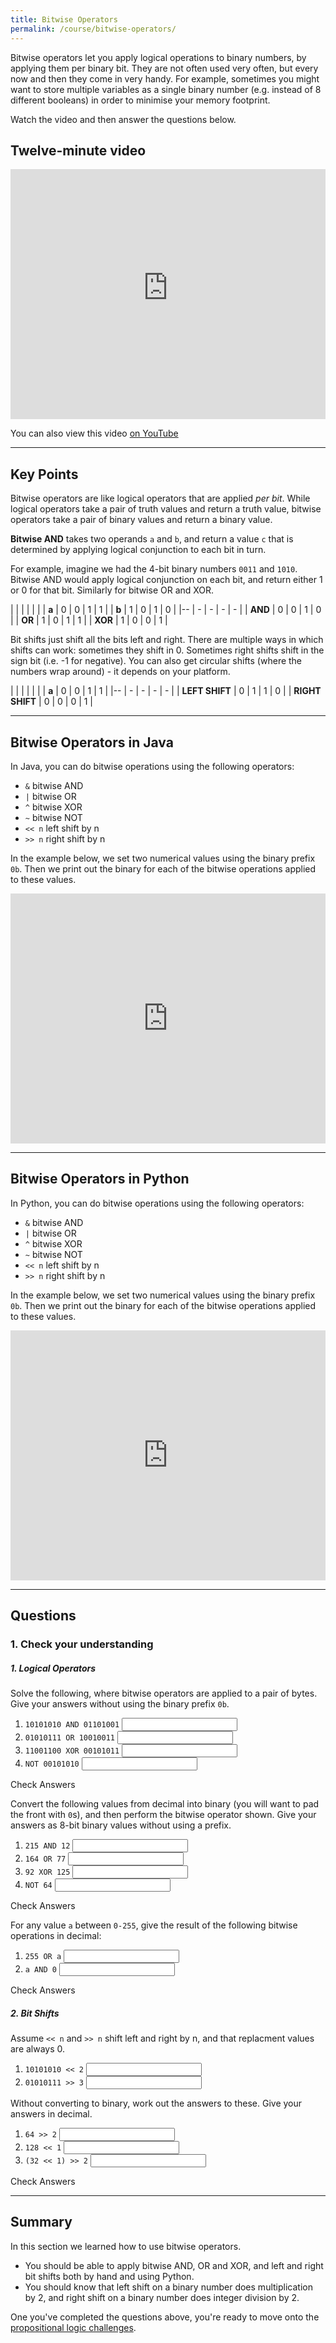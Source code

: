 ```yaml
---
title: Bitwise Operators
permalink: /course/bitwise-operators/
---
```


Bitwise operators let you apply logical operations to binary numbers, by applying them per binary bit. They are not often used very often, but every now and then they come in very handy. For example, sometimes you might want to store multiple variables as a single binary number (e.g. instead of 8 different booleans) in order to minimise your memory footprint. 

Watch the video and then answer the questions below.

## Twelve-minute video

<iframe width="100%" height="400px" src="https://www.youtube-nocookie.com/embed/VnhWX_s3600" frameborder="0" allow="accelerometer; autoplay; clipboard-write; encrypted-media; gyroscope; picture-in-picture" allowfullscreen></iframe>

You can also view this video [on YouTube](https://youtu.be/VnhWX_s3600)

---

## Key Points

Bitwise operators are like logical operators that are applied _per bit_. While logical operators take a pair of truth values and return a truth value, bitwise operators take a pair of binary values and return a binary value.

**Bitwise AND** takes two operands `a` and `b`, and return a value `c` that is determined by applying logical conjunction to each bit in turn.

For example, imagine we had the 4-bit binary numbers `0011` and `1010`. Bitwise AND would apply logical conjunction on each bit, and return either 1 or 0 for that bit. Similarly for bitwise OR and XOR.

|   |   |   |   |   | 
| **a** | 0 | 0 | 1 | 1 |
| **b** | 1 | 0 | 1 | 0 |
|-- | - | - | - | - |
| **AND** | 0 | 0 | 1 | 0 |
| **OR**  | 1 | 0 | 1 | 1 |
| **XOR** | 1 | 0 | 0 | 1 |

Bit shifts just shift all the bits left and right. There are multiple ways in which shifts can work: sometimes they shift in 0. Sometimes right shifts shift in the sign bit (i.e. -1 for negative). You can also get circular shifts (where the numbers wrap around) - it depends on your platform.

|   |   |   |   |   | 
| **a** | 0 | 0 | 1 | 1 |
|-- | - | - | - | - |
| **LEFT SHIFT** | 0 | 1 | 1 | 0 |
| **RIGHT SHIFT** | 0 | 0 | 0 | 1 |

---

## Bitwise Operators in Java

In Java, you can do bitwise operations using the following operators:

* `&` bitwise AND
* `|` bitwise OR
* `^` bitwise XOR
* `~` bitwise NOT
* `<< n` left shift by n
* `>> n` right shift by n

In the example below, we set two numerical values using the binary prefix `0b`. Then we print out the binary for each of the bitwise operations applied to these values.

<iframe height="400px" width="100%" src="https://repl.it/@davidgundry/MathsForCSPropositionalLogicBitwiseJava?lite=true" scrolling="no" frameborder="no" allowtransparency="true" allowfullscreen="true" sandbox="allow-forms allow-pointer-lock allow-popups allow-same-origin allow-scripts allow-modals"></iframe>

---

## Bitwise Operators in Python

In Python, you can do bitwise operations using the following operators:

* `&` bitwise AND
* `|` bitwise OR
* `^` bitwise XOR
* `~` bitwise NOT
* `<< n` left shift by n
* `>> n` right shift by n

In the example below, we set two numerical values using the binary prefix `0b`. Then we print out the binary for each of the bitwise operations applied to these values.

<iframe height="400px" width="100%" src="https://repl.it/@davidgundry/MathsForCSPropositionalLogicBitwiseOperators?lite=true" scrolling="no" frameborder="no" allowtransparency="true" allowfullscreen="true" sandbox="allow-forms allow-pointer-lock allow-popups allow-same-origin allow-scripts allow-modals"></iframe>

---

## Questions

### 1. Check your understanding

##### 1. Logical Operators

Solve the following, where bitwise operators are applied to a pair of bytes. Give your answers without using the binary prefix `0b`.

1. <label for ="q11">`10101010 AND 01101001`</label> <input type="text" id="q11" data-answer="00101000"/> <span id="q11c" style="display:inline-block"></span>
2. <label for ="q12">`01010111 OR 10010011`</label> <input type="text" id="q12" data-answer="11010111"/> <span id="q12c" style="display:inline-block"></span>
3. <label for ="q13">`11001100 XOR 00101011`</label> <input type="text" id="q13" data-answer="11100111"/> <span id="q13c" style="display:inline-block"></span>
3. <label for ="q14">`NOT 00101010`</label> <input type="text" id="q14" data-answer="11010101"/> <span id="q14c" style="display:inline-block"></span>

<a class="btn btn-primary" type="submit" onClick="checkAnswers('q1')">Check Answers</a>
<script src="/assets/check.js"></script>

Convert the following values from decimal into binary (you will want to pad the front with `0`s), and then perform the bitwise operator shown. Give your answers as 8-bit binary values without using a prefix.

1. <label for ="q21">`215 AND 12`</label> <input type="text" id="q21" data-answer="00000100"/> <span id="q21c" style="display:inline-block"></span>
2. <label for ="q22">`164 OR 77`</label> <input type="text" id="q22" data-answer="11101101"/> <span id="q22c" style="display:inline-block"></span>
3. <label for ="q23">`92 XOR 125`</label> <input type="text" id="q23" data-answer="00100001"/> <span id="q23c" style="display:inline-block"></span>
3. <label for ="q24">`NOT 64`</label> <input type="text" id="q24" data-answer="10111111"/> <span id="q24c" style="display:inline-block"></span>

<a class="btn btn-primary" type="submit" onClick="checkAnswers('q2')">Check Answers</a>

For any value `a` between `0-255`, give the result of the following bitwise operations in decimal: 

1. <label for ="q31">`255 OR a`</label> <input type="text" id="q31" data-answer="255"/> <span id="q31c" style="display:inline-block"></span>
2. <label for ="q32">`a AND 0`</label> <input type="text" id="q32" data-answer="0"/> <span id="q32c" style="display:inline-block"></span>

<a class="btn btn-primary" type="submit" onClick="checkAnswers('q3')">Check Answers</a>

##### 2. Bit Shifts

Assume `<< n` and `>> n` shift left and right by n, and that replacment values are always 0.

1. <label for ="q41">`10101010 << 2`</label> <input type="text" id="q41" data-answer="10101000"/> <span id="q41c" style="display:inline-block"></span>
2. <label for ="q42">`01010111 >> 3`</label> <input type="text" id="q42" data-answer="00001010"/> <span id="q42c" style="display:inline-block"></span>

Without converting to binary, work out the answers to these. Give your answers in decimal.

1. <label for ="q43">`64 >> 2`</label> <input type="text" id="q43" data-answer="16"/> <span id="q43c" style="display:inline-block"></span>
2. <label for ="q44">`128 << 1`</label> <input type="text" id="q44" data-answer="256"/> <span id="q44c" style="display:inline-block"></span>
3. <label for ="q45">`(32 << 1) >> 2`</label> <input type="text" id="q45" data-answer="16"/> <span id="q45c" style="display:inline-block"></span>

<a class="btn btn-primary" type="submit" onClick="checkAnswers('q4')">Check Answers</a>
<script src="/assets/check.js"></script>


---

## Summary

In this section we learned how to use bitwise operators.

* You should be able to apply bitwise AND, OR and XOR, and left and right bit shifts both by hand and using Python.
* You should know that left shift on a binary number does multiplication by 2, and right shift on a binary number  does integer division by 2.

One you've completed the questions above, you're ready to move onto the [propositional logic challenges](../propositional-logic-challenges).